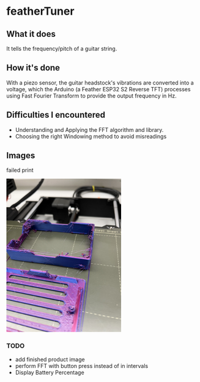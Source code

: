 # featherTuner

## What it does

It tells the frequency/pitch of a guitar string.

## How it's done

With a piezo sensor, the guitar headstock's vibrations are converted into a voltage, which the Arduino (a Feather ESP32 S2 Reverse TFT) processes using Fast Fourier Transform to provide the output frequency in Hz.

## Difficulties I encountered
 - Understanding and Applying the FFT algorithm and library.
 - Choosing the right Windowing method to avoid misreadings

## Images
failed print

<img src="failedPrint.jpg" width="300">

### TODO
 - add finished product image
 - perform FFT with button press instead of in intervals
 - Display Battery Percentage 

